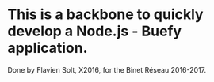 # This is a backbone to quickly develop a Node.js - Buefy application.

Done by Flavien Solt, X2016, for the Binet Réseau 2016-2017.
